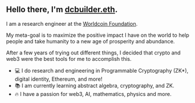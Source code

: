 ## Hello there, I'm [dcbuilder.eth](https://twitter.com/DCbuild3r).

I am a research engineer at the [Worldcoin Foundation](https://worldcoin.org/).

My meta-goal is to maximize the positive impact I have on the world to help people and take humanity to a new age of prosperity and abundance.

After a few years of trying out different things, I decided that crypto and web3 were the best tools for me to accomplish this.

- 💻 I do research and engineering in Programmable Cryptography (ZK*), digital identity, Ethereum, and more!
- 📚 I am currently learning abstract algebra, cryptography, and ZK. 
- 🔥 I have a passion for web3, AI, mathematics, physics and more.
